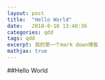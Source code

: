 ```yaml
---
layout: post
title:  "Hello World"
date:   2018-8-10 13:48:36
categories: qdd
tags: qdd
excerpt: 我的第一个mark down博客
mathjax: true
---
```


##Hello World
